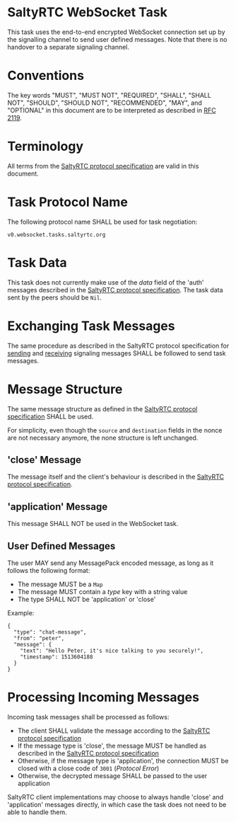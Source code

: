 # SaltyRTC WebSocket Task

This task uses the end-to-end encrypted WebSocket connection set up by
the signalling channel to send user defined messages. Note that there is
no handover to a separate signaling channel.

# Conventions

The key words "MUST", "MUST NOT", "REQUIRED", "SHALL", "SHALL NOT",
"SHOULD", "SHOULD NOT", "RECOMMENDED", "MAY", and "OPTIONAL" in this
document are to be interpreted as described in
[RFC 2119](https://tools.ietf.org/html/rfc2119).

# Terminology

All terms from the [SaltyRTC protocol
specification](./Protocol.md#terminology) are valid in this document.

# Task Protocol Name

The following protocol name SHALL be used for task negotiation:

`v0.websocket.tasks.saltyrtc.org`

# Task Data

This task does not currently make use of the *data* field of the 'auth'
messages described in the [SaltyRTC protocol
specification](./Protocol.md#auth-message). The task data sent by the
peers should be `Nil`.

# Exchanging Task Messages

The same procedure as described in the SaltyRTC protocol specification
for [sending](./Protocol.md#sending-a-signalling-message) and
[receiving](./Protocol.md#receiving-a-signalling-message) signaling
messages SHALL be followed to send task messages.

# Message Structure

The same message structure as defined in the [SaltyRTC protocol
specification](./Protocol.md#message-structure) SHALL be used.

For simplicity, even though the `source` and `destination` fields in the
nonce are not necessary anymore, the none structure is left unchanged.

## 'close' Message

The message itself and the client's behaviour is described in the
[SaltyRTC protocol specification](./Protocol.md#close-message).

## 'application' Message

This message SHALL NOT be used in the WebSocket task.

## User Defined Messages

The user MAY send any MessagePack encoded message, as long as it follows
the following format:

* The message MUST be a `Map`
* The message MUST contain a *type* key with a string value
* The type SHALL NOT be 'application' or 'close'

Example:

```
{
  "type": "chat-message",
  "from": "peter",
  "message": {
    "text": "Hello Peter, it's nice talking to you securely!",
    "timestamp": 1513604188
  }
}
```

# Processing Incoming Messages

Incoming task messages shall be processed as follows:

* The client SHALL validate the message according to the
  [SaltyRTC protocol specification](receiving-a-signalling-message)
* If the message type is 'close', the message MUST be handled as
  described in the
  [SaltyRTC protocol specification](./Protocol.md#close-message)
* Otherwise, if the message type is 'application', the connection MUST
  be closed with a close code of `3001` (*Protocol Error*)
* Otherwise, the decrypted message SHALL be passed to the user
  application

SaltyRTC client implementations may choose to always handle 'close' and
'application' messages directly, in which case the task does not need to
be able to handle them.
